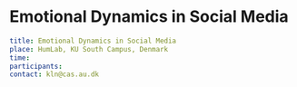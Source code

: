 # Emotional Dynamics in Social Media #

```yaml
title: Emotional Dynamics in Social Media
place: HumLab, KU South Campus, Denmark
time:
participants: 
contact: kln@cas.au.dk
```
